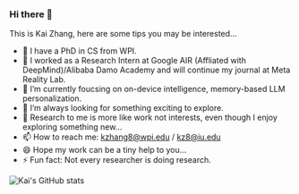 ### Hi there 👋

This is Kai Zhang, here are some tips you may be interested...

- 🔭 I have a PhD in CS from WPI.
- 👯 I worked as a Research Intern at Google AIR (Affliated with DeepMind)/Alibaba Damo Academy and will continue my journal at Meta Reality Lab.
- 🌱 I’m currently foucsing on on-device intelligence, memory-based LLM personalization.
- 🤔 I’m always looking for something exciting to explore.
- 💬 Research to me is more like work not interests, even though I enjoy exploring something new...
- 📫 How to reach me: kzhang8@wpi.edu / kz8@iu.edu
- 😄 Hope my work can be a tiny help to you...
- ⚡ Fun fact: Not every researcher is doing research.

![Kai's GitHub stats](https://github-readme-stats.vercel.app/api?username=MatthewKKai&show_icons=true&theme=radical)

<!--
**MatthewKKai/MatthewKKai** is a ✨ _special_ ✨ repository because its `README.md` (this file) appears on your GitHub profile.
